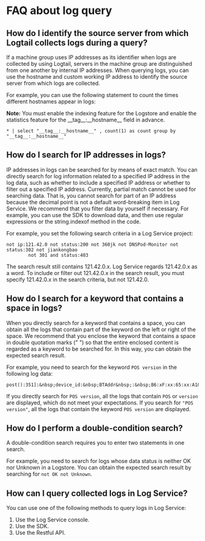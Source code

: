 # FAQ about log query

## How do I identify the source server from which Logtail collects logs during a query?

If a machine group uses IP addresses as its identifier when logs are collected by using Logtail, servers in the machine group are distinguished from one another by internal IP addresses. When querying logs, you can use the hostname and custom working IP address to identify the source server from which logs are collected.

For example, you can use the following statement to count the times different hostnames appear in logs:

**Note:** You must enable the indexing feature for the Logstore and enable the statistics feature for the \_\_tag\_\_:\_\_hostname\_\_ field in advance.

```
* | select "__tag__:__hostname__" , count(1) as count group by "__tag__:__hostname__"
```

## How do I search for IP addresses in logs?

IP addresses in logs can be searched for by means of exact match. You can directly search for log information related to a specified IP address in the log data, such as whether to include a specified IP address or whether to filter out a specified IP address. Currently, partial match cannot be used for searching data. That is, you cannot search for part of an IP address because the decimal point is not a default word-breaking item in Log Service. We recommend that you filter data by yourself if necessary. For example, you can use the SDK to download data, and then use regular expressions or the string.indexof method in the code.

For example, you set the following search criteria in a Log Service project:

```
not ip:121.42.0 not status:200 not 360jk not DNSPod-Monitor not status:302 not jiankongbao
        not 301 and status:403
```

The search result still contains 121.42.0.x. Log Service regards 121.42.0.x as a word. To include or filter out 121.42.0.x in the search result, you must specify 121.42.0.x in the search criteria, but not 121.42.0.

## How do I search for a keyword that contains a space in logs?

When you directly search for a keyword that contains a space, you can obtain all the logs that contain part of the keyword on the left or right of the space. We recommend that you enclose the keyword that contains a space in double quotation marks \(" "\) so that the entire enclosed content is regarded as a keyword to be searched for. In this way, you can obtain the expected search result.

For example, you need to search for the keyword `POS version` in the following log data:

```
post():351]:&nbsp;device_id:&nbsp;BTAddr&nbsp;:&nbsp;B6:xF:xx:65:xx:A1&nbsp;IMEI&nbsp;:&nbsp;35847xx22xx81x9&nbsp;WifiAddr&nbsp;:&nbsp;4c:xx:0e:xx:4e:xx&nbsp;|&nbsp;user_id:&nbsp;bb07263xxd2axx43xx9exxea26e39e5f&nbsp;POS&nbsp;version:903
```

If you directly search for `POS version`, all the logs that contain `POS` or `version` are displayed, which do not meet your expectations. If you search for `"POS version"`, all the logs that contain the keyword `POS version` are displayed.

## How do I perform a double-condition search?

A double-condition search requires you to enter two statements in one search.

For example, you need to search for logs whose data status is neither OK nor Unknown in a Logstore. You can obtain the expected search result by searching for `not OK not Unknown`.

## How can I query collected logs in Log Service?

You can use one of the following methods to query logs in Log Service:

1.  Use the Log Service console.
2.  Use the SDK.
3.  Use the Restful API.

